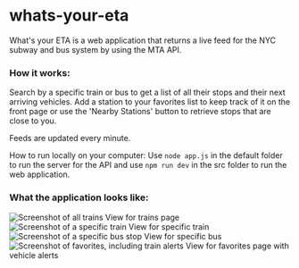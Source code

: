 # whats-your-eta

What's your ETA is a web application that returns a live feed for the NYC subway and bus system by using the MTA API.

### How it works:
Search by a specific train or bus to get a list of all their stops and their next arriving vehicles. Add a station to your favorites list to keep track of it on the front page or use the 'Nearby Stations' button to retrieve stops that are close to you.

Feeds are updated every minute. 

How to run locally on your computer:
Use `node app.js` in the default folder to run the server for the API and use `npm run dev` in the src folder to run the web application.

### What the application looks like:
![Screenshot of all trains](https://imgur.com/ApvICiJ)
View for trains page
![Screenshot of a specific train](https://imgur.com/A8OVjlb)
View for specific train
![Screenshot of a specific bus stop](https://imgur.com/kvobici)
View for specific bus
![Screenshot of favorites, including train alerts](https://imgur.com/A9751bu)
View for favorites page with vehicle alerts